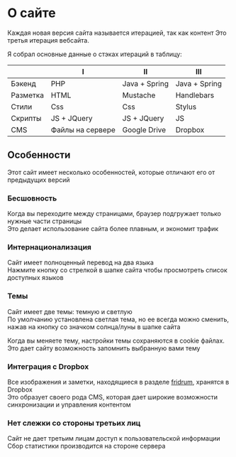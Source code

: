 # О сайте 
Каждая новая версия сайта называется итерацией, так как контент 
Это третья итерация вебсайта.

Я собрал основные данные о стэках итераций в таблицу:

|        | I               | II          | III         |  
| ------ | --------------- | ----------- | ----------- |
|Бэкенд  |PHP              |Java + Spring|Java + Spring|
|Разметка|HTML             |Mustache     |Handlebars   |
|Стили   |Css              |Css          |Stylus       |
|Скрипты |JS + JQuery      |JS + JQuery  |JS           |
|CMS     |Файлы на сервере |Google Drive |Dropbox      |

## Особенности 
Этот сайт имеет несколько особенностей, которые отличают его от предыдущих версий  

### Бесшовность
Когда вы переходите между страницами, браузер подгружает только нужные части страницы    
Это делает использование сайта более плавным, и экономит трафик  

### Интернационализация
Сайт имеет полноценный перевод на два языка  
Нажмите кнопку со стрелкой в шапке сайта чтобы просмотреть список доступных языков  

### Темы
Сайт имеет две темы: темную и светлую  
По умолчанию установлена светлая тема, но ее всегда можно сменить, 
нажав на кнопку со значком солнца/луны в шапке сайта  

Когда вы меняете тему, настройки темы сохраняются в cookie файлах. 
Это дает сайту возможность запомнить выбранную вами тему  

### Интеграция с Dropbox
Все изображения и заметки, находящиеся в разделе [fridrum](/fridrum), хранятся в Dropbox  
Это образует своего рода CMS, которая дает широкие возможности синхронизации и управления контентом   

### Нет слежки со стороны третьих лиц
Сайт не дает третьим лицам доступ к пользовательской информации   
Сбор статистики производится на стороне сервера  
